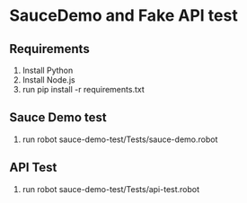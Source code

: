 # SauceDemo and Fake API test

## Requirements
1. Install Python
2. Install Node.js
3. run pip install -r requirements.txt

## Sauce Demo test
1. run robot sauce-demo-test/Tests/sauce-demo.robot

## API Test
1. run robot sauce-demo-test/Tests/api-test.robot
